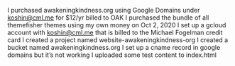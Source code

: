 I purchased awakeningkindness.org using Google Domains under koshin@cml.me for $12/yr billed to OAK
I purchased the bundle of all themefisher themes using my own money on Oct 2, 2020
I set up a gcloud account with koshin@cml.me that is billed to the Michael Fogelman credit card
I created a project named website-awakeningkindness-org
I created a bucket named awakeningkindness.org
I set up a cname record in google domains but it’s not working
I uploaded some test content to index.html

  